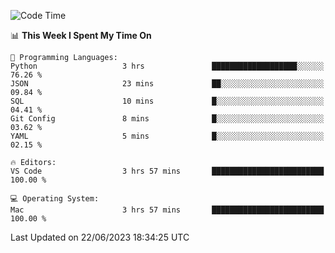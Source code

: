 
<!--START_SECTION:waka-->
![Code Time](http://img.shields.io/badge/Code%20Time-734%20hrs%2050%20mins-blue)

📊 **This Week I Spent My Time On** 

```text
💬 Programming Languages: 
Python                   3 hrs               ███████████████████░░░░░░   76.26 % 
JSON                     23 mins             ██░░░░░░░░░░░░░░░░░░░░░░░   09.84 % 
SQL                      10 mins             █░░░░░░░░░░░░░░░░░░░░░░░░   04.41 % 
Git Config               8 mins              █░░░░░░░░░░░░░░░░░░░░░░░░   03.62 % 
YAML                     5 mins              █░░░░░░░░░░░░░░░░░░░░░░░░   02.15 % 

🔥 Editors: 
VS Code                  3 hrs 57 mins       █████████████████████████   100.00 % 

💻 Operating System: 
Mac                      3 hrs 57 mins       █████████████████████████   100.00 % 
```


 Last Updated on 22/06/2023 18:34:25 UTC
<!--END_SECTION:waka-->

